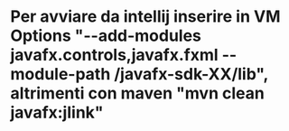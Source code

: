 # Per avviare da intellij inserire in VM Options "--add-modules javafx.controls,javafx.fxml --module-path <percorso>/javafx-sdk-XX/lib", altrimenti con maven "mvn clean javafx:jlink"
